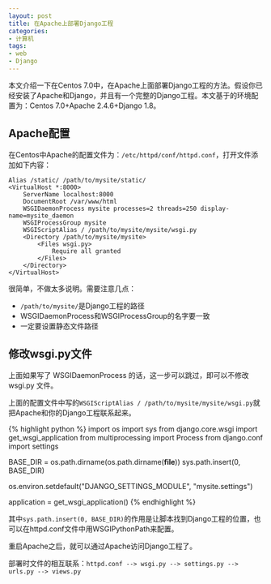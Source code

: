 ```yaml
---
layout: post
title: 在Apache上部署Django工程
categories:
- 计算机
tags:
- web
- Django
---
```


本文介绍一下在Centos 7.0中，在Apache上面部署Django工程的方法。假设你已经安装了Apache和Django，并且有一个完整的Django工程。本文基于的环境配置为：Centos 7.0+Apache 2.4.6+Django 1.8。

## Apache配置

在Centos中Apache的配置文件为：`/etc/httpd/conf/httpd.conf`，打开文件添加如下内容：

```
Alias /static/ /path/to/mysite/static/
<VirtualHost *:8000>
    ServerName localhost:8000
    DocumentRoot /var/www/html
	WSGIDaemonProcess mysite processes=2 threads=250 display-name=mysite_daemon
	WSGIProcessGroup mysite
    WSGIScriptAlias / /path/to/mysite/mysite/wsgi.py
    <Directory /path/to/mysite/mysite>
        <Files wsgi.py>
            Require all granted
        </Files>
    </Directory>
</VirtualHost>
```

很简单，不做太多说明。需要注意几点：

- `/path/to/mysite/`是Django工程的路径
- WSGIDaemonProcess和WSGIProcessGroup的名字要一致
- 一定要设置静态文件路径

## 修改wsgi.py文件

上面如果写了 WSGIDaemonProcess 的话，这一步可以跳过，即可以不修改 wsgi.py 文件。

上面的配置文件中写的`WSGIScriptAlias / /path/to/mysite/mysite/wsgi.py`就把Apache和你的Django工程联系起来。

{% highlight python %}
import os
import sys
from django.core.wsgi import get_wsgi_application
from multiprocessing import Process
from django.conf import settings

BASE_DIR = os.path.dirname(os.path.dirname(__file__))
sys.path.insert(0, BASE_DIR)

os.environ.setdefault("DJANGO_SETTINGS_MODULE", "mysite.settings")

application = get_wsgi_application()
{% endhighlight %}

其中`sys.path.insert(0, BASE_DIR)`的作用是让脚本找到Django工程的位置，也可以在httpd.conf文件中用WSGIPythonPath来配置。

重启Apache之后，就可以通过Apache访问Django工程了。

部署时文件的相互联系：`httpd.conf --> wsgi.py --> settings.py --> urls.py --> views.py`
